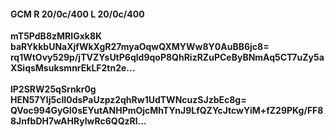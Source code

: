 #### GCM R 20/0c/400 L 20/0c/400
**mT5PdB8zMRIGxk8K**<br/>**baRYkkbUNaXjfWkXgR27myaOqwQXMYWw8Y0AuBB6jc8=**<br/>**rq1WtOvy529p/jTVZYsUtP6qld9qoP8QhRizRZuPCeByBNmAq5CT7uZy5aXSiqsMsuksmnrEkLF2tn2e...**<br/><br/>
**lP2SRW25qSrnkr0g**<br/>**HEN57YIj5cII0dsPaUzpz2qhRw1UdTWNcuzSJzbEc8g=**<br/>**QVoc994GyGI0sEYutANHPmOjcMhTYnJ9LfQZYcJtcwYiM+fZ29PKg/FF88JnfbDH7wAHRyIwRc6QQzRl...**